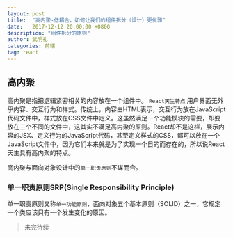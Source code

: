```yaml
---
layout: post
title:  "高内聚-低耦合，如何让我们的组件拆分（设计）更优雅"
date:   2017-12-12 20:00:00 +0800
description: "组件拆分的原则"
author: 武明礼
categories: 前端
tag: react
---
```


## 高内聚
高内聚是指把逻辑紧密相关的内容放在一个组件中。
`React天生特点`
用户界面无外乎内容、交互行为和样式。传统上，内容由HTML表示，交互行为放在JavaScript代码文件中，样式放在CSS文件中定义。这虽然满足一个功能模块的需要，却要放在三个不同的文件中，这其实不满足高内聚的原则。React却不是这样，展示内容的JSX、定义行为的JavaScript代码，甚至定义样式的CSS，都可以放在一个JavaScript文件中，因为它们本来就是为了实现一个目的而存在的，所以说React天生具有高内聚的特点。 

高内聚与面向对象设计中的`单一职责原则`不谋而合。

### 单一职责原则SRP(Single Responsibility Principle)

单一职责原则又称`单一功能原则`，面向对象五个基本原则（SOLID）之一，它规定一个类应该只有一个发生变化的原因。

> 未完待续